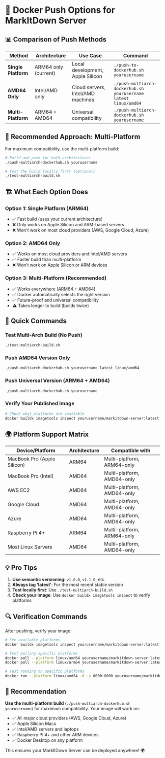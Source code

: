 # 🐳 Docker Push Options for MarkItDown Server

## 📊 **Comparison of Push Methods**

| Method | Architecture | Use Case | Command |
|--------|-------------|----------|---------|
| **Single Platform** | ARM64 only (current) | Local development, Apple Silicon | `./push-to-dockerhub.sh yourusername` |
| **AMD64 Only** | Intel/AMD only | Cloud servers, Intel/AMD machines | `./push-multiarch-dockerhub.sh yourusername latest linux/amd64` |
| **Multi-Platform** | ARM64 + AMD64 | Universal compatibility | `./push-multiarch-dockerhub.sh yourusername` |

## 🎯 **Recommended Approach: Multi-Platform**

For maximum compatibility, use the multi-platform build:

```bash
# Build and push for both architectures
./push-multiarch-dockerhub.sh yourusername

# Test the build locally first (optional)
./test-multiarch-build.sh
```

## 🏗️ **What Each Option Does**

### Option 1: Single Platform (ARM64)
- ✅ Fast build (uses your current architecture)
- ❌ Only works on Apple Silicon and ARM-based servers
- ❌ Won't work on most cloud providers (AWS, Google Cloud, Azure)

### Option 2: AMD64 Only
- ✅ Works on most cloud providers and Intel/AMD servers
- ✅ Faster build than multi-platform
- ❌ Won't work on Apple Silicon or ARM devices

### Option 3: Multi-Platform (Recommended)
- ✅ Works everywhere (ARM64 + AMD64)
- ✅ Docker automatically selects the right version
- ✅ Future-proof and universal compatibility
- ⚠️ Takes longer to build (builds twice)

## 🚀 **Quick Commands**

### Test Multi-Arch Build (No Push)
```bash
./test-multiarch-build.sh
```

### Push AMD64 Version Only
```bash
./push-multiarch-dockerhub.sh yourusername latest linux/amd64
```

### Push Universal Version (ARM64 + AMD64)
```bash
./push-multiarch-dockerhub.sh yourusername
```

### Verify Your Published Image
```bash
# Check what platforms are available
docker buildx imagetools inspect yourusername/markitdown-server:latest
```

## 🌍 **Platform Support Matrix**

| Device/Platform | Architecture | Compatible with |
|-----------------|-------------|-----------------|
| MacBook Pro (Apple Silicon) | ARM64 | Multi-platform, ARM64-only |
| MacBook Pro (Intel) | AMD64 | Multi-platform, AMD64-only |
| AWS EC2 | AMD64 | Multi-platform, AMD64-only |
| Google Cloud | AMD64 | Multi-platform, AMD64-only |
| Azure | AMD64 | Multi-platform, AMD64-only |
| Raspberry Pi 4+ | ARM64 | Multi-platform, ARM64-only |
| Most Linux Servers | AMD64 | Multi-platform, AMD64-only |

## 💡 **Pro Tips**

1. **Use semantic versioning**: `v1.0.0`, `v1.1.0`, etc.
2. **Always tag 'latest'**: For the most recent stable version
3. **Test locally first**: Use `./test-multiarch-build.sh`
4. **Check your image**: Use `docker buildx imagetools inspect` to verify platforms

## 🔍 **Verification Commands**

After pushing, verify your image:

```bash
# See available platforms
docker buildx imagetools inspect yourusername/markitdown-server:latest

# Test pulling specific platforms
docker pull --platform linux/amd64 yourusername/markitdown-server:latest
docker pull --platform linux/arm64 yourusername/markitdown-server:latest

# Test running on specific platforms
docker run --platform linux/amd64 -d -p 8000:8000 yourusername/markitdown-server
```

## 🎯 **Recommendation**

**Use the multi-platform build** (`./push-multiarch-dockerhub.sh yourusername`) for maximum compatibility. Your image will work on:

- ✅ All major cloud providers (AWS, Google Cloud, Azure)
- ✅ Apple Silicon Macs
- ✅ Intel/AMD servers and laptops
- ✅ Raspberry Pi 4+ and other ARM devices
- ✅ Docker Desktop on any platform

This ensures your MarkItDown Server can be deployed anywhere! 🌍 